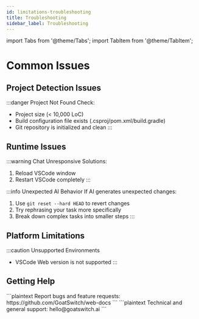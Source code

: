 ```yaml
---
id: limitations-troubleshooting
title: Troubleshooting
sidebar_label: Troubleshooting
---
```


import Tabs from '@theme/Tabs';
import TabItem from '@theme/TabItem';

# Common Issues

## Project Detection Issues

:::danger Project Not Found
Check:

- Project size (< 10,000 LoC)
- Build configuration file exists (.csproj/pom.xml/build.gradle)
- Git repository is initialized and clean
  :::

## Runtime Issues

:::warning Chat Unresponsive
Solutions:

1. Reload VSCode window
2. Restart VSCode completely
   :::

:::info Unexpected AI Behavior
If AI generates unexpected changes:

1. Use `git reset --hard HEAD` to revert changes
2. Try rephrasing your task more specifically
3. Break down complex tasks into smaller steps
   :::

## Platform Limitations

:::caution Unsupported Environments

- VSCode Web version is not supported
  :::

## Getting Help

<Tabs>
  <TabItem value="github" label="GitHub Issues" default>
    ```plaintext
    Report bugs and feature requests:
    https://github.com/GoatSwitch/web-docs
    ```
  </TabItem>
  <TabItem value="email" label="Email Support">
    ```plaintext
    Technical and general support:
    hello@goatswitch.ai
    ```
  </TabItem>
</Tabs>
